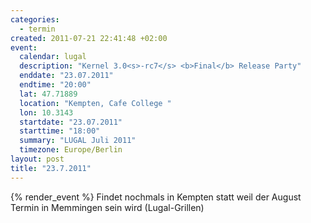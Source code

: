```yaml
--- 
categories: 
  - termin
created: 2011-07-21 22:41:48 +02:00
event: 
  calendar: lugal
  description: "Kernel 3.0<s>-rc7</s> <b>Final</b> Release Party"
  enddate: "23.07.2011"
  endtime: "20:00"
  lat: 47.71889
  location: "Kempten, Cafe College "
  lon: 10.3143
  startdate: "23.07.2011"
  starttime: "18:00"
  summary: "LUGAL Juli 2011"
  timezone: Europe/Berlin
layout: post
title: "23.7.2011"
---
```


{% render_event %}
Findet nochmals in Kempten statt weil der August Termin in Memmingen sein wird (Lugal-Grillen)

